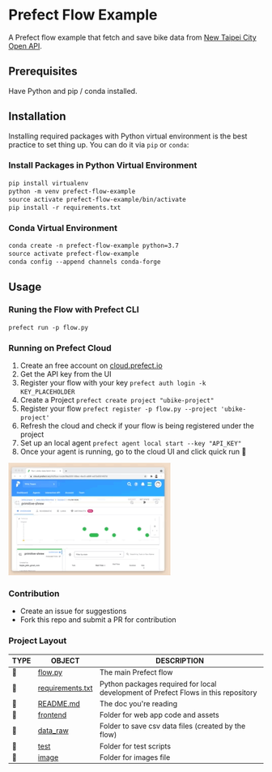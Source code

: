 # Prefect Flow Example 
A Prefect flow example that fetch and save bike data from [New Taipei City Open API](https://data.ntpc.gov.tw/datasets/71CD1490-A2DF-4198-BEF1-318479775E8A).

## Prerequisites
Have Python and pip / conda installed.

## Installation 

Installing required packages with Python virtual environment is the best practice to set thing up. You can do it via `pip` or `conda`:
### Install Packages in Python Virtual Environment 
```
pip install virtualenv
python -m venv prefect-flow-example
source activate prefect-flow-example/bin/activate
pip install -r requirements.txt
```

### Conda Virtual Environment
```
conda create -n prefect-flow-example python=3.7
source activate prefect-flow-example
conda config --append channels conda-forge
```

## Usage 
### Runing the Flow with Prefect CLI 
```
prefect run -p flow.py  
```

### Running on Prefect Cloud 
1. Create an free account on [cloud.prefect.io](https://cloud.prefect.io/)
2. Get the API key from the UI 
3. Register your flow with your key  `prefect auth login -k KEY_PLACEHOLDER`
4. Create a Project `prefect create project "ubike-project"`
5. Register your flow `prefect register -p flow.py --project 'ubike-project'`
6. Refresh the cloud and check if your flow is being registered under the project 
7. Set up an local agent `prefect agent local start --key "API_KEY"` 
8. Once your agent is running, go to the cloud UI and click quick run 🚀 

![ui demo](images/prefect-cloud-ui.gif)
### Contribution 
- Create an issue for suggestions 
- Fork this repo and submit a PR for contribution

### Project Layout 

TYPE|OBJECT|DESCRIPTION
---|---|---
📄|[flow.py](./flow.py)| The main Prefect flow
📄|[requirements.txt](./requirements.txt)|Python packages required for local development of Prefect Flows in this repository
📄|[README.md](./readme.md)| The doc you're reading 
📁|[frontend](./frontend)| Folder for web app code and assets 
📁|[data_raw](./data_raw)| Folder to save csv data files (created by the flow) 
📁|[test](./test)| Folder for test scripts   
📁|[image](./image)| Folder for images file